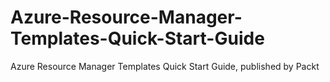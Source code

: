 # Azure-Resource-Manager-Templates-Quick-Start-Guide
Azure Resource Manager Templates Quick Start Guide, published by Packt
